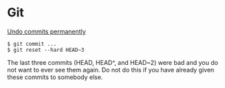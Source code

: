 
# Git

[Undo commits permanently](https://git-scm.com/docs/git-reset)

```
$ git commit ...
$ git reset --hard HEAD~3
```

The last three commits (HEAD, HEAD^, and HEAD~2) were bad and you do not want to
ever see them again. Do not do this if you have already given these commits to somebody else.

